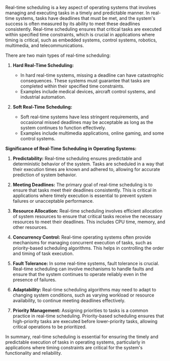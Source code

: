 Real-time scheduling is a key aspect of operating systems that involves managing and executing tasks in a timely and predictable manner. In real-time systems, tasks have deadlines that must be met, and the system's success is often measured by its ability to meet these deadlines consistently. Real-time scheduling ensures that critical tasks are executed within specified time constraints, which is crucial in applications where timing is critical, such as embedded systems, control systems, robotics, multimedia, and telecommunications.

There are two main types of real-time scheduling:

1. **Hard Real-Time Scheduling:**
   - In hard real-time systems, missing a deadline can have catastrophic consequences. These systems must guarantee that tasks are completed within their specified time constraints.
   - Examples include medical devices, aircraft control systems, and industrial automation.

2. **Soft Real-Time Scheduling:**
   - Soft real-time systems have less stringent requirements, and occasional missed deadlines may be acceptable as long as the system continues to function effectively.
   - Examples include multimedia applications, online gaming, and some control systems.

**Significance of Real-Time Scheduling in Operating Systems:**

1. **Predictability:** Real-time scheduling ensures predictable and deterministic behavior of the system. Tasks are scheduled in a way that their execution times are known and adhered to, allowing for accurate prediction of system behavior.

2. **Meeting Deadlines:** The primary goal of real-time scheduling is to ensure that tasks meet their deadlines consistently. This is critical in applications where timely execution is essential to prevent system failures or unacceptable performance.

3. **Resource Allocation:** Real-time scheduling involves efficient allocation of system resources to ensure that critical tasks receive the necessary resources to meet their deadlines. This includes CPU time, memory, and other resources.

4. **Concurrency Control:** Real-time operating systems often provide mechanisms for managing concurrent execution of tasks, such as priority-based scheduling algorithms. This helps in controlling the order and timing of task execution.

5. **Fault Tolerance:** In some real-time systems, fault tolerance is crucial. Real-time scheduling can involve mechanisms to handle faults and ensure that the system continues to operate reliably even in the presence of failures.

6. **Adaptability:** Real-time scheduling algorithms may need to adapt to changing system conditions, such as varying workload or resource availability, to continue meeting deadlines effectively.

7. **Priority Management:** Assigning priorities to tasks is a common practice in real-time scheduling. Priority-based scheduling ensures that high-priority tasks are executed before lower-priority tasks, allowing critical operations to be prioritized.

In summary, real-time scheduling is essential for ensuring the timely and predictable execution of tasks in operating systems, particularly in applications where timing constraints are critical for the system's functionality and reliability.
